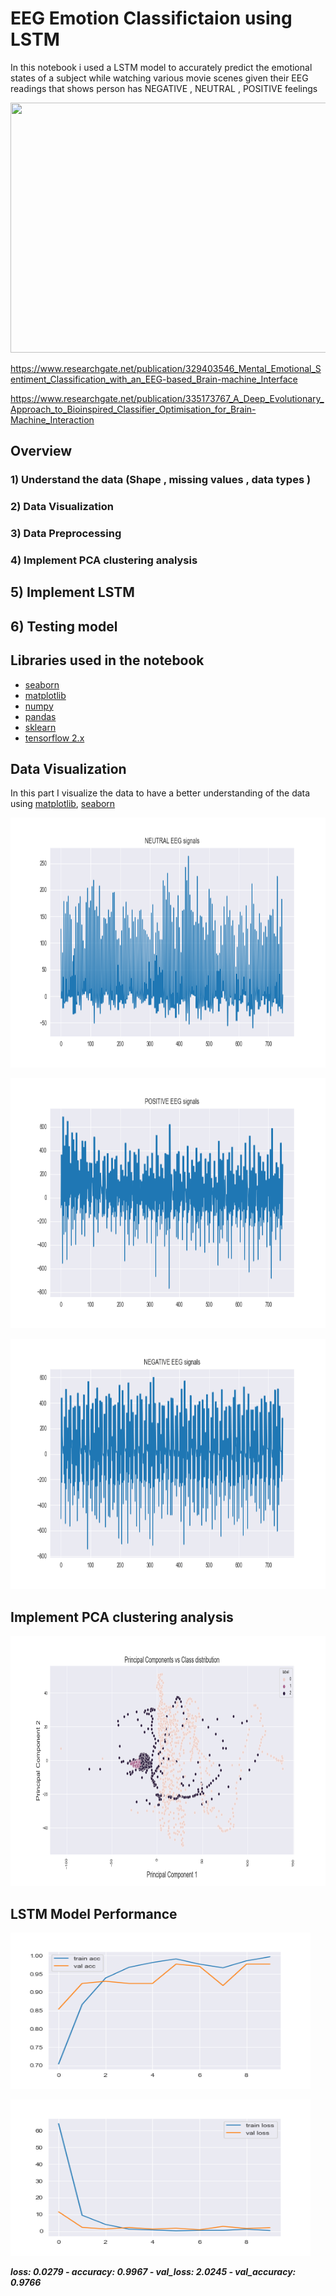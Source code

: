 # EEG Emotion Classifictaion using LSTM
In this notebook i used  a LSTM model  to accurately predict the emotional states of a subject while watching various movie scenes given their EEG readings that shows person has NEGATIVE , NEUTRAL , POSITIVE feelings

<p align="left">
<img src="https://images.squarespace-cdn.com/content/v1/56530999e4b0991ab31b67b1/1464360512453-6MGRDGDUW3Y3JWI50EQY/EEG+signals?format=1000w" width="800" height="400">
</p>

https://www.researchgate.net/publication/329403546_Mental_Emotional_Sentiment_Classification_with_an_EEG-based_Brain-machine_Interface

https://www.researchgate.net/publication/335173767_A_Deep_Evolutionary_Approach_to_Bioinspired_Classifier_Optimisation_for_Brain-Machine_Interaction

## Overview

### 1) Understand the data (Shape , missing values , data types )

### 2) Data Visualization 

### 3) Data Preprocessing 

### 4) Implement PCA clustering analysis

##  5) Implement LSTM

##  6) Testing model

## Libraries used in the notebook

- [seaborn](https://seaborn.pydata.org/)
- [matplotlib](https://matplotlib.org/)
- [numpy](https://numpy.org/)
- [pandas](https://pandas.pydata.org/)
- [sklearn](https://scikit-learn.org/stable/)
- [tensorflow 2.x](https://www.tensorflow.org/)

## Data Visualization 
In this part  I visualize the data to have a better understanding of the data using [matplotlib](https://matplotlib.org/), [seaborn](https://seaborn.pydata.org/)
  

<p align="left">
<img src="images/signals_analysis.png" width="600" height="400">
</p>

<p align="left">
<img src="images/signals_analysis2.png" width="600" height="400">
</p>

<p align="left">
<img src="images/signals_analysis3.png" width="600" height="400">
</p>


## Implement PCA clustering analysis

<p align="left">
<img src="images/pca_analysis.png" width="800" height="400">
</p>

## LSTM Model Performance

<p align="left">
  <img width="480" height="250" src="images/acc.png">
</p>

<p align="left">
  <img width="480" height="250" src="images/loss_plot.png">
</p>

***loss: 0.0279 - accuracy: 0.9967 - val_loss: 2.0245 - val_accuracy: 0.9766***


